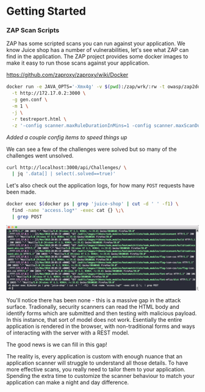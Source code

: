 # Getting Started




### ZAP Scan Scripts
ZAP has some scripted scans you can run against your application. We know Juice shop has a number of vulnerabilities, let's see
what ZAP can find in the application. The ZAP project provides some docker images to make it easy to run those scans against your application.


https://github.com/zaproxy/zaproxy/wiki/Docker

```sh
docker run -e JAVA_OPTS='-Xmx4g' -v $(pwd):/zap/wrk/:rw -t owasp/zap2docker-weekly zap-full-scan.py  \
  -t http://172.17.0.2:3000 \
  -g gen.conf \
  -m 1 \
  -j \
  -r testreport.html \
  -z '-config scanner.maxRuleDurationInMins=1 -config scanner.maxScanDurationInMins=10'
```
*Added a couple config items to speed things up*

We can see a few of the challenges were solved but so many of the challenges went unsolved. 

```sh
curl http://localhost:3000/api/Challenges/ \
  | jq '.data[] | select(.solved==true)'
```

Let's also check out the application logs, for how many `POST` requests have been made.

```sh
docker exec $(docker ps | grep 'juice-shop' | cut -d ' ' -f1) \
  find -name 'access.log*' -exec cat {} \;\
  | grep POST
```

![Screenshot logs](assets/images/screenshot-grep-logs.png)



You'll notice there has been none - this is a massive gap in the attack surface. Tradionally, security scanners can read the HTML body and 
identify forms which are submitted and then testing with malicious payload. In this instance, that sort of model does not work. Esentially
the entire application is rendered in the browser, with non-traditional forms and ways of interacting with the server with a REST model.

The good news is we can fill in this gap!

The reality is, every application is custom with enough nuance that an application scanner will struggle to understand
all those details. To have more effective scans, you really need to tailor them to your application. Spending the extra
time to customize the scanner behaviour to match your application can make a night and day difference.

